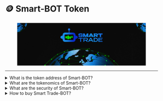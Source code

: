 # 🪙 Smart-BOT Token

<figure><img src="../.gitbook/assets/covergitbook (1).png" alt=""><figcaption></figcaption></figure>

***

<details>

<summary>What is the token address of Smart-BOT?</summary>

The Smart-BOT token is deployed on the Binance Smart Chain network at:&#x20;

</details>

<details>

<summary>What are the tokenomics of Smart-BOT?</summary>

28,00% - Presale \
13,56% - Liquidity\
15,00% - Development NFT\`s Smart-BOT\
13,00% - Platform Staking and Swap \
10,00% - Platform Copy Trade\
08,00% - Ecosystem Development \
08,00% - Cex Listing 1 \
04,00% - Marketing \
00,42% - Aidrop\
&#x20;

</details>

<details>

<summary>What are the security of Smart-BOT?</summary>

In the realm of financial innovation, ensuring the security of your investment is paramount. That's why we've integrated three essential pillars to fortify your confidence in Smart Trade-BOT: KYC (Know Your Customer)and  Audit.

#### KYC - Pinksale&#x20;

KYC is not just a regulatory requirement; it's a shield against potential risks. By verifying the identities of our users, we create a trustworthy environment that safeguards against fraudulent activities. This process not only protects you but also contributes to a community built on transparency and integrity.

#### Audit - Coinsult  <a href="#https-coinsult.net-projects-smart-bot" id="https-coinsult.net-projects-smart-bot"></a>

Transparency is the cornerstone of Smart Trade-BOT. Regular external audits by reputable firms validate the reliability of our platform's functionality, security measures, and smart contracts. These audits provide an unbiased assessment, assuring you that our operations align with the highest standards and best practices.

[https://coinsult.net/projects/smart-bot/](https://coinsult.net/projects/smart-bot/)



</details>

<details>

<summary>How to buy Smart Trade-BOT?</summary>

[-> Click Here <-](https://www.pinksale.finance/?chain=BSC)

</details>
